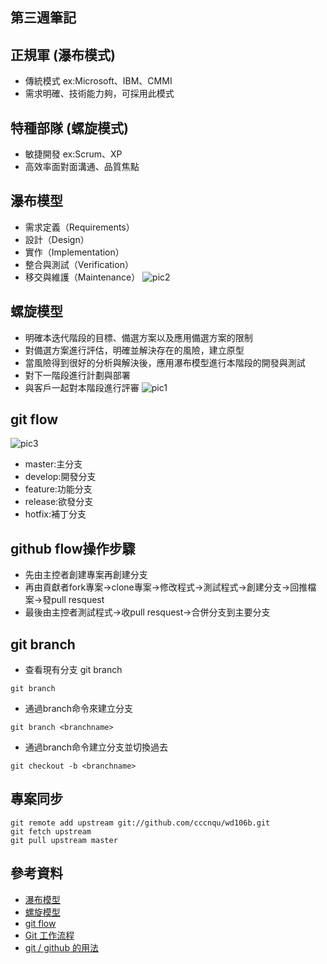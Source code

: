 ## 第三週筆記
## 正規軍 (瀑布模式)
* 傳統模式 ex:Microsoft、IBM、CMMI
* 需求明確、技術能力夠，可採用此模式
## 特種部隊 (螺旋模式)
* 敏捷開發 ex:Scrum、XP
* 高效率面對面溝通、品質焦點
## 瀑布模型
* 需求定義（Requirements）
* 設計（Design）
* 實作（Implementation）
* 整合與測試（Verification）
* 移交與維護（Maintenance）
![pic2]()
## 螺旋模型
* 明確本迭代階段的目標、備選方案以及應用備選方案的限制
* 對備選方案進行評估，明確並解決存在的風險，建立原型
* 當風險得到很好的分析與解決後，應用瀑布模型進行本階段的開發與測試
* 對下一階段進行計劃與部署
* 與客戶一起對本階段進行評審
![pic1]()
## git flow
![pic3]()
* master:主分支
* develop:開發分支
* feature:功能分支
* release:欲發分支
* hotfix:補丁分支
## github flow操作步驟
* 先由主控者創建專案再創建分支
* 再由貢獻者fork專案->clone專案->修改程式->測試程式->創建分支->回推檔案->發pull resquest
* 最後由主控者測試程式->收pull resquest->合併分支到主要分支
## git branch
* 查看現有分支 git branch
```
git branch
```
* 通過branch命令來建立分支
``` 
git branch <branchname>
```
* 通過branch命令建立分支並切換過去
```
git checkout -b <branchname>
```
## 專案同步
```
git remote add upstream git://github.com/cccnqu/wd106b.git
git fetch upstream
git pull upstream master
```
## 參考資料
* [瀑布模型](https://zh.wikipedia.org/wiki/%E7%80%91%E5%B8%83%E6%A8%A1%E5%9E%8B)
* [螺旋模型](https://zh.wikipedia.org/wiki/%E8%9E%BA%E6%97%8B%E6%A8%A1%E5%9E%8B)
* [git flow](https://www.ruanyifeng.com/blog/2015/12/git-workflow.html)
* [Git 工作流程](https://www.ruanyifeng.com/blog/2015/12/git-workflow.html)
* [git / github 的用法](https://programmermedia.org/root/%E9%99%B3%E9%8D%BE%E8%AA%A0/%E6%8A%80%E8%83%BD/git.md)